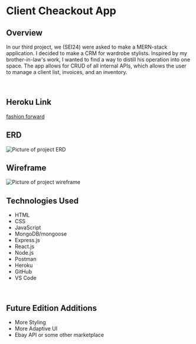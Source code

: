 <h1>Client Cheackout App</h1>

<h2>Overview</h2>

<p>In our third project, we (SEI24) were asked to make a MERN-stack application. I decided to make a CRM for wardrobe stylists. Inspired by my brother-in-law's work, I wanted to find a way to distill his operation into one space. The app allows for CRUD of all internal APIs, which allows the user to manage a client list, invoices, and an inventory.</p>
<br>

<h2>Heroku Link</h2>
<a href='https://fashion-forward-app.herokuapp.com/'>fashion forward</a>
<br>

<h2>ERD</h2>
<img src=# alt="Picture of project ERD"/>
<br>

<h2>Wireframe</h2>
<img src=# alt="Picture of project wireframe"/>
<br>

<h2>Technologies Used</h2>
<ul>
<li>HTML</li>
<li>CSS</li>
<li>JavaScript</li>
<li>MongoDB/mongoose</li>
<li>Express.js</li>
<li>React.js</li>
<li>Node.js</li>
<li>Postman</li>
<li>Heroku</li>
<li>GitHub</li>
<li>VS Code</li>
</ul>

<br>

<h2>Future Edition Additions</h2>

<ul>
<li>More Styling</li>
<li>More Adaptive UI</li>
<li>Ebay API or some other marketplace</li>
</ul>
